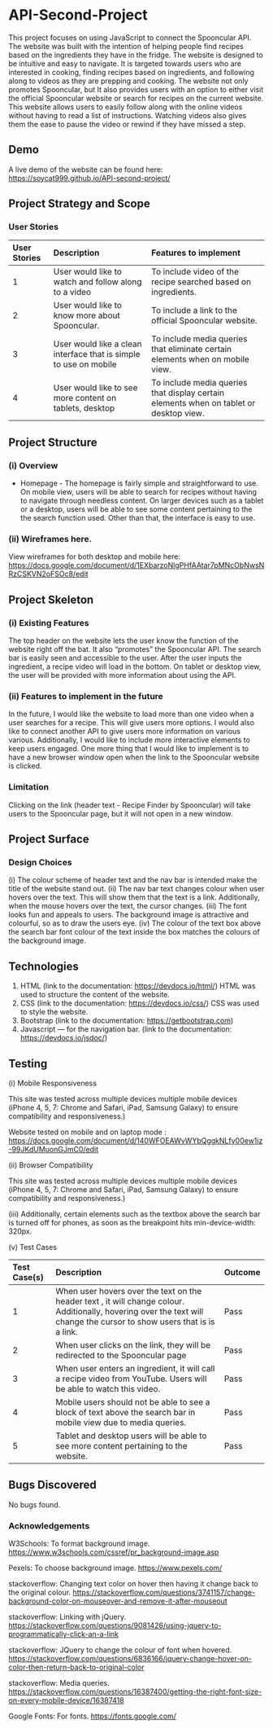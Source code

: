 # API-Second-Project

This project focuses on using JavaScript to connect the Spooncular API. The website was built with the intention of helping people find recipes based on the ingredients they have in the fridge. The website is designed to be intuitive and easy to navigate. 
It is targeted towards users who are interested in cooking, finding recipes based on ingredients, and following along to videos as they are prepping and cooking. The website not only promotes Spooncular, but It also provides users with an option to either visit the official Spooncular website or search for recipes on the current website. This website allows users to easily follow along with the online videos without having to read a list of instructions. Watching videos also gives them the ease to pause the video or rewind if they have missed a step. 

## Demo

A live demo of the website can be found here: https://soycat999.github.io/API-second-project/


## Project Strategy and Scope
### User Stories

| User Stories        | Description           | Features to implement  |
| :------------- |:-------------| :-----|
| 1      | User would like to watch and follow along to a video| To include video of the recipe searched based on ingredients.  |
| 2      | User would like to know more about  Spooncular. | To include a link to the official Spooncular website.  |
| 3      | User would like a clean interface that is simple to use on mobile  | To include media queries that eliminate certain elements when on mobile view.  |
| 4      | User would like to see more content on tablets, desktop | To include media queries that display certain elements when on tablet or desktop view.   |

## Project Structure
### (i) Overview
- Homepage - The homepage is fairly simple and straightforward to use. On mobile view, users will be able to search for recipes without having to navigate through needless content. On larger devices such as a tablet or a desktop, users will be able to see some content pertaining to the the search function used. Other than that, the interface is easy to use. 

### (ii) Wireframes here.
View wireframes for both desktop and mobile here:
https://docs.google.com/document/d/1EXbarzoNlgPHfAAtar7pMNcObNwsNRzCSKVN2oFSOc8/edit

## Project Skeleton
### (i) Existing Features
The top header on the website lets the user know the function of the website right off the bat.  It also “promotes” the Spooncular API. The search bar is easily seen and accessible to the user. After the user inputs the ingredient, a recipe video will load in the bottom. On tablet or desktop view, the user will be provided with more information about using the API. 

### (ii) Features to implement in the future
In the future, I would like the website to load more than one video when a user searches for a recipe. This will give users more options. I would also like to connect another API to give users more information on various various. Additionally, I would like to include more interactive elements to keep users engaged. One more thing that I would like to implement is to have a new browser window open when the link to the Spooncular website is clicked.

### Limitation 
Clicking on the link (header text - Recipe Finder by Spooncular) will take users to the Spooncular page, but it will not open in a new window. 

## Project Surface
### Design Choices
(i) The colour scheme of header text and the nav bar is intended make the title of the website stand out. 
(ii) The nav bar text changes colour when user hovers over the text. This will show them that the text is a link. Additionally, when the mouse hovers over the text, the cursor changes. 
(iii) The font looks fun and appeals to users. The background image is attractive and colourful, so as to draw the users eye. 
(iv) The colour of the text box above the search bar font colour of the text inside the box matches the colours of the background image. 

## Technologies

1. HTML (link to the documentation: https://devdocs.io/html/)
HTML was used to structure the content of the website.
2. CSS (link to the documentation: https://devdocs.io/css/)
CSS was used to style the website.
3. Bootstrap (link to the documentation: https://getbootstrap.com)
4. Javascript — for the navigation bar. (link to the documentation: https://devdocs.io/jsdoc/)

## Testing
(i) Mobile Responsiveness

This site was tested across multiple devices multiple mobile devices 
(iPhone 4, 5, 7: Chrome and Safari, iPad, Samsung Galaxy) to ensure compatibility and responsiveness.)

Website tested on mobile and on laptop mode : 
https://docs.google.com/document/d/140WFOEAWvWYbQggkNLfy00ew1iz-99JKdUMuonGJmC0/edit

(ii) Browser Compatibility

This site was tested across multiple devices multiple mobile devices 
(iPhone 4, 5, 7: Chrome and Safari, iPad, Samsung Galaxy) to ensure compatibility and responsiveness.)

(iii) Additionally, certain elements such as the textbox above the search bar is turned off for phones, as soon as the breakpoint hits min-device-width: 320px.

(v) Test Cases 

| Test Case(s)        | Description           | Outcome |
| :------------- |:-------------| :-----|
| 1      | When user hovers over the text on the header text , it will change colour. Additionally, hovering over the text will change the cursor to show users that is is a link. | Pass  |
| 2      | When user clicks on the link, they will be redirected to the Spooncular page | Pass  |
| 3      | When user enters an ingredient, it will call a recipe video from YouTube. Users will be able to watch this video. | Pass  |
| 4      | Mobile users should not be able to see a block of text above the search bar in mobile view due to media queries. | Pass  |
| 5      | Tablet and desktop users will be able to see more content pertaining to the website. | Pass  |

## Bugs Discovered
No bugs found. 

### Acknowledgements

W3Schools: To format background image.
https://www.w3schools.com/cssref/pr_background-image.asp

Pexels: To choose background image.
https://www.pexels.com/

stackoverflow: Changing text color on hover then having it change back to the original colour.
https://stackoverflow.com/questions/3741157/change-background-color-on-mouseover-and-remove-it-after-mouseout

stackoverflow: Linking with jQuery.
https://stackoverflow.com/questions/9081426/using-jquery-to-programmatically-click-an-a-link

stackoverflow: JQuery to change the colour of font when hovered.
https://stackoverflow.com/questions/6836166/jquery-change-hover-on-color-then-return-back-to-original-color

stackoverflow: Media queries.
https://stackoverflow.com/questions/16387400/getting-the-right-font-size-on-every-mobile-device/16387418

Google Fonts: For fonts.
https://fonts.google.com/




